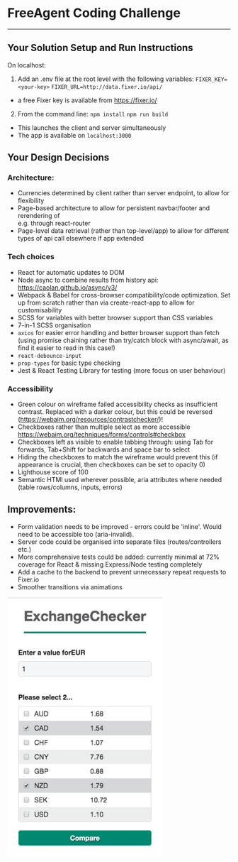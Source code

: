 # FreeAgent Coding Challenge

---

## Your Solution Setup and Run Instructions

On localhost:

1. Add an .env file at the root level with the following variables:
   `FIXER_KEY=<your-key>`
   `FIXER_URL=http://data.fixer.io/api/`

- a free Fixer key is available from https://fixer.io/

2. From the command line:
   `npm install`
   `npm run build`

- This launches the client and server simultaneously
- The app is available on `localhost:3000`

## Your Design Decisions

### Architecture:

- Currencies determined by client rather than server endpoint, to allow for flexibility
- Page-based architecture to allow for persistent navbar/footer and rerendering of <main> e.g. through react-router
- Page-level data retrieval (rather than top-level/app) to allow for different types of api call elsewhere if app extended

### Tech choices

- React for automatic updates to DOM
- Node async to combine results from history api: https://caolan.github.io/async/v3/
- Webpack & Babel for cross-browser compatibility/code optimization. Set up from scratch rather than via create-react-app to allow for customisability
- SCSS for variables with better browser support than CSS variables
- 7-in-1 SCSS organisation
- `axios` for easier error handling and better browser support than fetch (using promise chaining rather than try/catch block with async/await, as find it easier to read in this case!)
- `react-debounce-input`
- `prop-types` for basic type checking
- Jest & React Testing Library for testing (more focus on user behaviour)

### Accessibility

- Green colour on wireframe failed accessibility checks as insufficient contrast. Replaced with a darker colour, but this could be reversed (https://webaim.org/resources/contrastchecker/)!
- Checkboxes rather than multiple select as more accessible https://webaim.org/techniques/forms/controls#checkbox
- Checkboxes left as visible to enable tabbing through: using Tab for forwards, Tab+Shift for backwards and space bar to select
- Hiding the checkboxes to match the wireframe would prevent this (if appearance is crucial, then checkboxes can be set to opacity 0)
- Lighthouse score of 100
- Semantic HTMl used wherever possible, aria attributes where needed (table rows/columns, inputs, errors)

## Improvements:

- Form validation needs to be improved - errors could be 'inline'. Would need to be accessible too (aria-invalid).
- Server code could be organised into separate files (routes/controllers etc.)
- More comprehensive tests could be added: currently minimal at 72% coverage for React & missing Express/Node testing completely
- Add a cache to the backend to prevent unnecessary repeat requests to Fixer.io
- Smoother transitions via animations

<img align="center" src="./form.jpg" alt="form" width="350">
